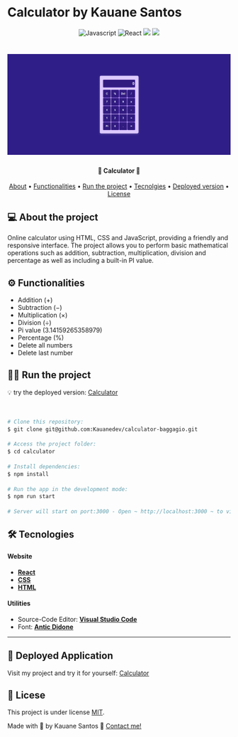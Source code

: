 # Calculator by Kauane Santos 

<p align="center">
	<img alt="Javascript" src="https://img.shields.io/badge/Javascript-0d1b2a?style=for-the-badge&logo=javascript">
	<img alt="React" src="https://img.shields.io/badge/React-005CFE?style=for-the-badge&logo=react">
	<img src = "https://img.shields.io/badge/CSS3-1572B6.svg?style=for-the-badge&logo=CSS3&logoColor=white"/>  
	<img src = "https://img.shields.io/badge/HTML5-E34F26.svg?style=for-the-badge&logo=HTML5&logoColor=white"/>  
</p>

<h1 align="center">
    <img alt="Calculator Page" title="#CALCULATOR PAGE" src="src\assets\calculatorImg.png" />
</h1>

<h4 align="center"> 
🧮 Calculator 🧮
</h4>

<p align="center">
<a href="#about">About</a> •
<a href="#functionalities">Functionalities</a> •
<a href="#run">Run the project</a> •
<a href="tecnologies">Tecnolgies<a/> •
<a href="#deploy">Deployed version</a> •
<a href="#license">License</a>
</p>

## 💻 About the project
<p id="about">
Online calculator using HTML, CSS and JavaScript, providing a friendly and responsive interface. The project allows you to perform basic mathematical operations such as addition, subtraction, multiplication, division and percentage as well as including a built-in PI value.
</p>

<p id="functionalities">

 ## ⚙️ Functionalities
</p>

- Addition (+)
- Subtraction (−)
- Multiplication (×)
- Division (÷)
- Pi value (3.14159265358979)
- Percentage (%)
- Delete all numbers
- Delete last number

<p id="run">
  
## 🏃‍♀️ Run the project
</p>

💡 try the deployed version: [Calculator](https://calculator-by-kauane.netlify.app/)
```bash

 
# Clone this repository:
$ git clone git@github.com:Kauanedev/calculator-baggagio.git

# Access the project folder:
$ cd calculator

# Install dependencies:
$ npm install

# Run the app in the development mode:
$ npm run start

# Server will start on port:3000 - Open ~ http://localhost:3000 ~ to view it in your browser.

```

<p id="tecnologies">
  
  ## 🛠 Tecnologies 
</p>

#### **Website**

-   **[React](https://reactjs.org/)**
-   **[CSS](https://css3.com/)**
-   **[HTML](https://html.com/)**


#### **Utilities** 

-   Source-Code Editor:  **[Visual Studio Code](https://code.visualstudio.com/)** 
-   Font: **[Antic Didone](https://fonts.googleapis.com/css2?family=Antic+Didone&display=swap)**
---

<p id="deploy">

## 🚀 Deployed Application
<p/>

  Visit my project and try it for yourself: [Calculator](https://calculator-by-kauane.netlify.app/)
</p>

<p id="license">
	
## 📝 Licese
</p>

This project is under license [MIT](./LICENSE).

Made with 💓 by Kauane Santos 👋 [Contact me!](https://www.linkedin.com/in/kauane-santos-dev/)
